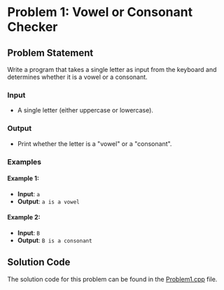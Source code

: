 # Problem 1: Vowel or Consonant Checker

## Problem Statement

Write a program that takes a single letter as input from the keyboard and determines whether it is a vowel or a consonant.

### Input
- A single letter (either uppercase or lowercase).

### Output
- Print whether the letter is a "vowel" or a "consonant".

### Examples

#### Example 1:
- **Input**: `a`
- **Output**: `a is a vowel`

#### Example 2:
- **Input**: `B`
- **Output**: `B is a consonant`

## Solution Code

The solution code for this problem can be found in the [Problem1.cpp](./Problem1.cpp) file.
